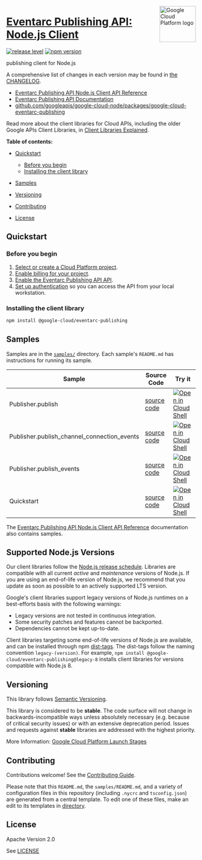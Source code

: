 [//]: # "This README.md file is auto-generated, all changes to this file will be lost."
[//]: # "To regenerate it, use `python -m synthtool`."
<img src="https://avatars2.githubusercontent.com/u/2810941?v=3&s=96" alt="Google Cloud Platform logo" title="Google Cloud Platform" align="right" height="96" width="96"/>

# [Eventarc Publishing API: Node.js Client](https://github.com/googleapis/google-cloud-node/tree/main/packages/google-cloud-eventarc-publishing)

[![release level](https://img.shields.io/badge/release%20level-stable-brightgreen.svg?style=flat)](https://cloud.google.com/terms/launch-stages)
[![npm version](https://img.shields.io/npm/v/@google-cloud/eventarc-publishing.svg)](https://www.npmjs.org/package/@google-cloud/eventarc-publishing)




publishing client for Node.js


A comprehensive list of changes in each version may be found in
[the CHANGELOG](https://github.com/googleapis/google-cloud-node/tree/main/packages/google-cloud-eventarc-publishing/CHANGELOG.md).

* [Eventarc Publishing API Node.js Client API Reference][client-docs]
* [Eventarc Publishing API Documentation][product-docs]
* [github.com/googleapis/google-cloud-node/packages/google-cloud-eventarc-publishing](https://github.com/googleapis/google-cloud-node/tree/main/packages/google-cloud-eventarc-publishing)

Read more about the client libraries for Cloud APIs, including the older
Google APIs Client Libraries, in [Client Libraries Explained][explained].

[explained]: https://cloud.google.com/apis/docs/client-libraries-explained

**Table of contents:**


* [Quickstart](#quickstart)
  * [Before you begin](#before-you-begin)
  * [Installing the client library](#installing-the-client-library)

* [Samples](#samples)
* [Versioning](#versioning)
* [Contributing](#contributing)
* [License](#license)

## Quickstart

### Before you begin

1.  [Select or create a Cloud Platform project][projects].
1.  [Enable billing for your project][billing].
1.  [Enable the Eventarc Publishing API API][enable_api].
1.  [Set up authentication][auth] so you can access the
    API from your local workstation.

### Installing the client library

```bash
npm install @google-cloud/eventarc-publishing
```




## Samples

Samples are in the [`samples/`](https://github.com/googleapis/google-cloud-node/tree/main/packages/google-cloud-eventarc-publishing/samples) directory. Each sample's `README.md` has instructions for running its sample.

| Sample                      | Source Code                       | Try it |
| --------------------------- | --------------------------------- | ------ |
| Publisher.publish | [source code](https://github.com/googleapis/google-cloud-node/blob/main/packages/google-cloud-eventarc-publishing/samples/generated/v1/publisher.publish.js) | [![Open in Cloud Shell][shell_img]](https://console.cloud.google.com/cloudshell/open?git_repo=https://github.com/googleapis/google-cloud-node&page=editor&open_in_editor=packages/google-cloud-eventarc-publishing/samples/generated/v1/publisher.publish.js,packages/google-cloud-eventarc-publishing/samples/README.md) |
| Publisher.publish_channel_connection_events | [source code](https://github.com/googleapis/google-cloud-node/blob/main/packages/google-cloud-eventarc-publishing/samples/generated/v1/publisher.publish_channel_connection_events.js) | [![Open in Cloud Shell][shell_img]](https://console.cloud.google.com/cloudshell/open?git_repo=https://github.com/googleapis/google-cloud-node&page=editor&open_in_editor=packages/google-cloud-eventarc-publishing/samples/generated/v1/publisher.publish_channel_connection_events.js,packages/google-cloud-eventarc-publishing/samples/README.md) |
| Publisher.publish_events | [source code](https://github.com/googleapis/google-cloud-node/blob/main/packages/google-cloud-eventarc-publishing/samples/generated/v1/publisher.publish_events.js) | [![Open in Cloud Shell][shell_img]](https://console.cloud.google.com/cloudshell/open?git_repo=https://github.com/googleapis/google-cloud-node&page=editor&open_in_editor=packages/google-cloud-eventarc-publishing/samples/generated/v1/publisher.publish_events.js,packages/google-cloud-eventarc-publishing/samples/README.md) |
| Quickstart | [source code](https://github.com/googleapis/google-cloud-node/blob/main/packages/google-cloud-eventarc-publishing/samples/quickstart.js) | [![Open in Cloud Shell][shell_img]](https://console.cloud.google.com/cloudshell/open?git_repo=https://github.com/googleapis/google-cloud-node&page=editor&open_in_editor=packages/google-cloud-eventarc-publishing/samples/quickstart.js,packages/google-cloud-eventarc-publishing/samples/README.md) |



The [Eventarc Publishing API Node.js Client API Reference][client-docs] documentation
also contains samples.

## Supported Node.js Versions

Our client libraries follow the [Node.js release schedule](https://github.com/nodejs/release#release-schedule).
Libraries are compatible with all current _active_ and _maintenance_ versions of
Node.js.
If you are using an end-of-life version of Node.js, we recommend that you update
as soon as possible to an actively supported LTS version.

Google's client libraries support legacy versions of Node.js runtimes on a
best-efforts basis with the following warnings:

* Legacy versions are not tested in continuous integration.
* Some security patches and features cannot be backported.
* Dependencies cannot be kept up-to-date.

Client libraries targeting some end-of-life versions of Node.js are available, and
can be installed through npm [dist-tags](https://docs.npmjs.com/cli/dist-tag).
The dist-tags follow the naming convention `legacy-(version)`.
For example, `npm install @google-cloud/eventarc-publishing@legacy-8` installs client libraries
for versions compatible with Node.js 8.

## Versioning

This library follows [Semantic Versioning](http://semver.org/).



This library is considered to be **stable**. The code surface will not change in backwards-incompatible ways
unless absolutely necessary (e.g. because of critical security issues) or with
an extensive deprecation period. Issues and requests against **stable** libraries
are addressed with the highest priority.






More Information: [Google Cloud Platform Launch Stages][launch_stages]

[launch_stages]: https://cloud.google.com/terms/launch-stages

## Contributing

Contributions welcome! See the [Contributing Guide](https://github.com/googleapis/google-cloud-node/blob/main/CONTRIBUTING.md).

Please note that this `README.md`, the `samples/README.md`,
and a variety of configuration files in this repository (including `.nycrc` and `tsconfig.json`)
are generated from a central template. To edit one of these files, make an edit
to its templates in
[directory](https://github.com/googleapis/synthtool).

## License

Apache Version 2.0

See [LICENSE](https://github.com/googleapis/google-cloud-node/blob/main/LICENSE)

[client-docs]: https://googleapis.dev/nodejs/publishing/latest/
[product-docs]: https://cloud.google.com/eventarc
[shell_img]: https://gstatic.com/cloudssh/images/open-btn.png
[projects]: https://console.cloud.google.com/project
[billing]: https://support.google.com/cloud/answer/6293499#enable-billing
[enable_api]: https://console.cloud.google.com/flows/enableapi?apiid=eventarcpublishing.googleapis.com
[auth]: https://cloud.google.com/docs/authentication/external/set-up-adc-local
